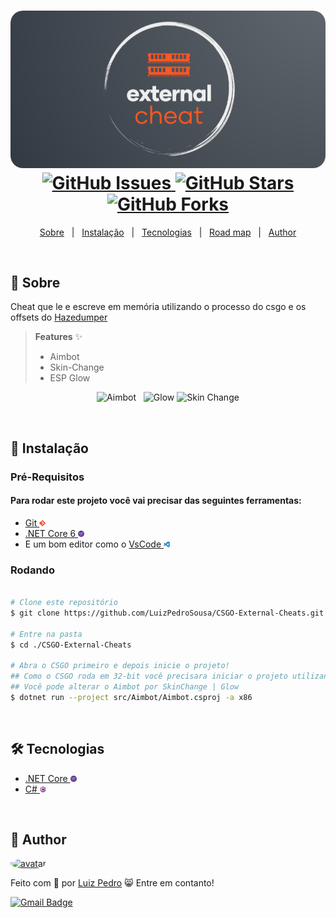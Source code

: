 <h1 align="center">
  <img src=".github/images/logo.png" alt="logo" style="border-radius: 20px"/>
  <br>
  <a href="https://github.com/LuizPedroSousa/Woodies/issues">
    <img src="https://img.shields.io/github/issues/LuizPedroSousa/CSGO-External-Cheats?color=FF5722&style=for-the-badge" alt="GitHub Issues"/>
  </a>
  <a href="https://github.com/LuizPedroSousa/Woodies/stargazers">
    <img src="https://img.shields.io/github/stars/LuizPedroSousa/CSGO-External-Cheats?color=FF5722&style=for-the-badge" alt="GitHub Stars"/>
  </a>
  <a href="https://github.com/LuizPedroSousa/Woodies/network">
    <img src="https://img.shields.io/github/forks/LuizPedroSousa/CSGO-External-Cheats?color=FF5722&style=for-the-badge" alt="GitHub Forks"/>
  </a>
</h1>

<p align="center">
  <a href="#page_facing_up-sobre">Sobre</a>&nbsp;&nbsp;&nbsp;|&nbsp;&nbsp;&nbsp;<a href="#closed_book-instalação">Instalação</a>&nbsp;&nbsp;&nbsp;|&nbsp;&nbsp;&nbsp;<a href="#-tecnologias">Tecnologias</a>&nbsp;&nbsp;&nbsp;|&nbsp;&nbsp;&nbsp;<a href="#clipboard-road-map">Road map</a>&nbsp;&nbsp;&nbsp;|&nbsp;&nbsp;&nbsp;<a href="#man-author">Author</a>
</p>
<br/>

## :page_facing_up: Sobre

Cheat que le e escreve em memória utilizando o processo do csgo e os offsets do [Hazedumper](https://github.com/frk1/hazedumper)

> **Features** :sparkles:
>
> - Aimbot
> - Skin-Change
> - ESP Glow

<p align="center">
<img src=".github/gifs/aim.gif" width="300px" alt="Aimbot"/>
&nbsp;
<img src=".github/gifs/glow.gif" width="300px" alt="Glow"/>
<img src=".github/gifs/skin-change.gif" width="300px" alt="Skin Change"/>
</p>

<br/>

## :closed_book: Instalação

### Pré-Requisitos

#### Para rodar este projeto você vai precisar das seguintes ferramentas:

- <a target="_blank" href="https://git-scm.com/downloads">
    Git <img src="https://raw.githubusercontent.com/devicons/devicon/master/icons/git/git-original.svg" width="10"  alt="Git"/>
  </a>
- <a target="_blank" href="https://dotnet.microsoft.com/en-us/download/dotnet/6.0">
    .NET Core 6 <img src="https://raw.githubusercontent.com/devicons/devicon/master/icons/dotnetcore/dotnetcore-original.svg" width="10" alt=".net"/>
  </a>
- E um bom editor como o
  <a target="_blank" href="https://code.visualstudio.com/">
  VsCode <img src="https://raw.githubusercontent.com/devicons/devicon/master/icons/vscode/vscode-original.svg" alt="vscode" width="10"/>
  </a>

### Rodando

```bash

# Clone este repositório
$ git clone https://github.com/LuizPedroSousa/CSGO-External-Cheats.git

# Entre na pasta
$ cd ./CSGO-External-Cheats

# Abra o CSGO primeiro e depois inicie o projeto!
## Como o CSGO roda em 32-bit você precisara iniciar o projeto utilizando a mesma arquitetura.
## Você pode alterar o Aimbot por SkinChange | Glow
$ dotnet run --project src/Aimbot/Aimbot.csproj -a x86

```

<br/>

## 🛠 Tecnologias

- <a target="_blank" href="https://learn.microsoft.com/pt-br/dotnet/core/whats-new/dotnet-6">
  .NET Core <img width="10" src="https://raw.githubusercontent.com/devicons/devicon/master/icons/dotnetcore/dotnetcore-original.svg"/>
  </a>

- <a target="_blank" href="https://learn.microsoft.com/en-us/dotnet/csharp/">
  C# <img width="10" src="https://raw.githubusercontent.com/devicons/devicon/master/icons/csharp/csharp-original.svg"/>
  </a>

<br/>

## :man: Author

<a target="_blank" href="https://github.com/LuizPedroSousa">
  <img src="https://avatars.githubusercontent.com/u/62396753?s=460&u=2b00598abce2cd6c536d26c2ee8f45b6de332527&v=4" alt ="avatar" style="border-radius: 50%;" width="100px">
  <br/>
</a>
<p>Feito com 💜 por <a href="https://github.com/LuizPedroSousa">Luiz Pedro</a> 😸 Entre em contanto!</p>

[![Gmail Badge](https://img.shields.io/badge/-luizpedrosousa64@gmail.com-5965E0?style=flat-square&logo=Gmail&logoColor=white&link=mailto:luizpedrosousa64@gmail.com)](mailto:luizpedrosousa64@gmail.com)
